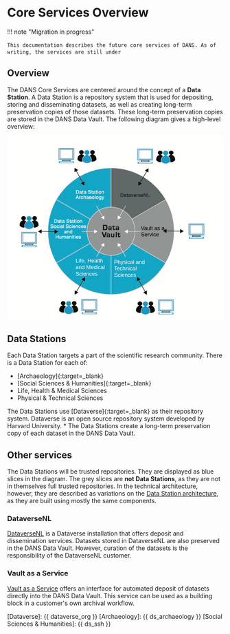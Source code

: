 Core Services Overview
======================

!!! note "Migration in progress"

    This documentation describes the future core services of DANS. As of writing, the services are still under

Overview
--------

The DANS Core Services are centered around the concept of a **Data Station**. A Data Station is a repository system that
is used for depositing, storing and disseminating datasets, as well as creating long-term preservation copies of those
datasets. These long-term preservation copies are stored in the DANS Data Vault. The following diagram gives a
high-level overview:

![Context](context.png)

Data Stations
-------------
Each Data Station targets a part of the scientific research community. There is a Data Station for each of:

* [Archaeology]{:target=_blank}
* [Social Sciences & Humanities]{:target=_blank}
* Life, Health & Medical Sciences
* Physical & Technical Sciences

The Data Stations use [Dataverse]{:target=_blank} as their repository system. Dataverse is an open source repository
system developed by Harvard University. * The Data Stations create a long-term preservation copy of each dataset in the
DANS Data Vault.

Other services
--------------

The Data Stations will be trusted repositories. They are displayed as blue slices in the diagram. The grey slices are
**not Data Stations**, as they are not in themselves full trusted repositories. In the technical architecture, however,
they are described as variations on the [Data Station architecture](./datastation.md), as they are built using mostly
the same components.

### DataverseNL

[DataverseNL](./dataversenl.md) is a Dataverse installation that offers deposit and dissemination services. Datasets
stored in DataverseNL are also preserved in the DANS Data Vault. However, curation of the datasets is the responsibility
of the DataverseNL customer.

### Vault as a Service

[Vault as a Service](./vaas.md) offers an interface for automated deposit of datasets directly into the DANS Data Vault.
This service can be used as a building block in a customer's own archival workflow.

[Dataverse]: {{ dataverse_org }}
[Archaeology]: {{ ds_archaeology }}
[Social Sciences & Humanities]: {{ ds_ssh }}
